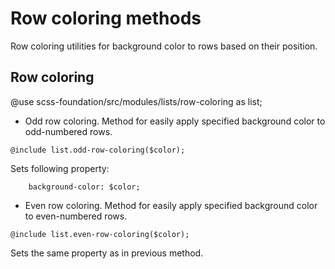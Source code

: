 # Row coloring methods

Row coloring utilities for background color to rows based on their position.

## Row coloring

@use scss-foundation/src/modules/lists/row-coloring as list;

- Odd row coloring. Method for easily apply specified background color to odd-numbered rows.

```
@include list.odd-row-coloring($color);
```
Sets following property:
```
	background-color: $color;
```

- Even row coloring. Method for easily apply specified background color to even-numbered rows.

```
@include list.even-row-coloring($color);
```
Sets the same property as in previous method.